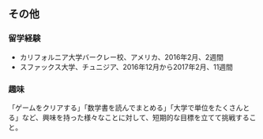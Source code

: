 ## その他

### 留学経験
- カリフォルニア大学バークレー校、アメリカ、2016年2月、2週間
- スファックス大学、チュニジア、2016年12月から2017年2月、11週間

### 趣味
「ゲームをクリアする」「数学書を読んでまとめる」「大学で単位をたくさんとる」など、興味を持った様々なことに対して、短期的な目標を立てて挑戦すること。

